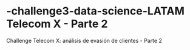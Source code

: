 # -challenge3-data-science-LATAM Telecom X - Parte 2
Challenge Telecom X: análisis de evasión de clientes - Parte 2
